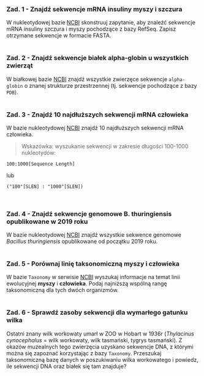 ### Zad. 1 - Znajdź sekwencje mRNA insuliny myszy i szczura
W nukleotydowej bazie [NCBI](https://www.ncbi.nlm.nih.gov) skonstruuj zapytanie, aby znaleźć sekwencje mRNA insuliny szczura i myszy pochodzące z bazy RefSeq. Zapisz otrzymane sekwencje w formacie FASTA.
<br/><br/>


### Zad. 2 - Znajdź sekwencje białek alpha-globin u wszystkich zwierząt
W białkowej bazie [NCBI](https://www.ncbi.nlm.nih.gov) znajdź wszystkie zwierzęce sekwencje `alpha-globin` o znanej strukturze przestrzennej (tj. sekwencje pochodzące z bazy `PDB`).
<br/><br/>

### Zad. 3 - Znajdź 10 najdłuższych sekwencji mRNA człowieka
W bazie nukleotydowej [NCBI](https://www.ncbi.nlm.nih.gov) znajdź 10 najdłuższych sekwencji mRNA człowieka.
> Wskazówka: wyszukanie sekwencji w zakresie długości 100-1000 nukleotydów: 

   ```
   100:1000[Sequence Length]
   ```

   lub

   ```
   ("100"[SLEN] : "1000"[SLEN])
   ```

<br/>

### Zad. 4 - Znajdź sekwencje genomowe B. thuringiensis opublikowane w 2019 roku
W bazie nukleotydowej [NCBI](https://www.ncbi.nlm.nih.gov) znajdź wszystkie sekwence genomowe *Bacillus thuringiensis* opublikowane od początku 2019 roku.
<br/><br>

### Zad. 5 - Porównaj linię taksonomiczną myszy i człowieka
W bazie `Taxonomy` w serwisie [NCBI](https://www.ncbi.nlm.nih.gov) wyszukaj informacje na temat linii ewolucyjnej **myszy** i **człowieka**. Podaj najniższą wspólną rangę taksonomiczną dla tych dwóch organizmów.
<br/><br/>


### Zad. 6 - Sprawdź zasoby sekwencji dla wymarłego gatunku wilka
Ostatni znany wilk workowaty umarł w ZOO w Hobart w 1936r (*Thylacinus cynocephalus* = wilk workowaty, wilk tasmański, tygrys tasmański). Z okazów muzealnych tego zwierzęcia uzyskano sekwencje DNA, z którymi można się zapoznać korzystając z bazy `Taxonomy`. Przeszukaj taksonomiczną bazę danych w poszukiwaniu wilka workowatego i powiedz, ile sekwencji DNA oraz białek się tam znajduje?